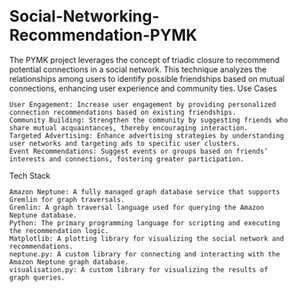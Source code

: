 # Social-Networking-Recommendation-PYMK

The PYMK project leverages the concept of triadic closure to recommend potential connections in a social network. This technique analyzes the relationships among users to identify possible friendships based on mutual connections, enhancing user experience and community ties.
Use Cases

    User Engagement: Increase user engagement by providing personalized connection recommendations based on existing friendships.
    Community Building: Strengthen the community by suggesting friends who share mutual acquaintances, thereby encouraging interaction.
    Targeted Advertising: Enhance advertising strategies by understanding user networks and targeting ads to specific user clusters.
    Event Recommendations: Suggest events or groups based on friends’ interests and connections, fostering greater participation.

Tech Stack

    Amazon Neptune: A fully managed graph database service that supports Gremlin for graph traversals.
    Gremlin: A graph traversal language used for querying the Amazon Neptune database.
    Python: The primary programming language for scripting and executing the recommendation logic.
    Matplotlib: A plotting library for visualizing the social network and recommendations.
    neptune.py: A custom library for connecting and interacting with the Amazon Neptune graph database.
    visualisation.py: A custom library for visualizing the results of graph queries.

